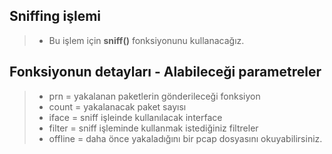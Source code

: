 ## Sniffing işlemi 

> - Bu işlem için <b>sniff()</b> fonksiyonunu kullanacağız.

## Fonksiyonun detayları - Alabileceği parametreler

> - prn     = yakalanan paketlerin gönderileceği fonksiyon
> - count   = yakalanacak paket sayısı
> - iface   = sniff işleinde kullanılacak interface
> - filter  = sniff işleminde kullanmak istediğiniz filtreler
> - offline = daha önce yakaladığını bir pcap dosyasını okuyabilirsiniz.
